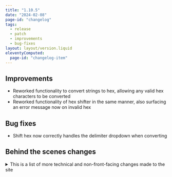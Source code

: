 ```yaml
---
title: "1.10.5"
date: "2024-02-08"
page-id: "changelog"
tags: 
  - release
  - patch
  - improvements
  - bug-fixes
layout: layout/version.liquid
eleventyComputed:
  page-id: "changelog-item"
---
```

## Improvements
- Reworked functionality to convert strings to hex, allowing any valid hex characters to be converted
- Reworked functionality of hex shifter in the same manner, also surfacing an error message now on invalid hex

## Bug fixes
- Shift hex now correctly handles the delimiter dropdown when converting

## Behind the scenes changes
<details>
<summary>This is a list of more technical and non-front-facing changes made to the site</summary>

### Changes
- Updated some regex matches to potentially be a bit more performant (dropping the reliance on the case-insensitive flag)
- Switch to locale case when doing transforms with casing
</details>